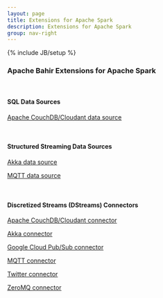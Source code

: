 ```yaml
---
layout: page
title: Extensions for Apache Spark
description: Extensions for Apache Spark
group: nav-right
---
```

<!--
{% comment %}
Licensed to the Apache Software Foundation (ASF) under one or more
contributor license agreements.  See the NOTICE file distributed with
this work for additional information regarding copyright ownership.
The ASF licenses this file to you under the Apache License, Version 2.0
(the "License"); you may not use this file except in compliance with
the License.  You may obtain a copy of the License at

http://www.apache.org/licenses/LICENSE-2.0

Unless required by applicable law or agreed to in writing, software
distributed under the License is distributed on an "AS IS" BASIS,
WITHOUT WARRANTIES OR CONDITIONS OF ANY KIND, either express or implied.
See the License for the specific language governing permissions and
limitations under the License.
{% endcomment %}
-->

{% include JB/setup %}

### Apache Bahir Extensions for Apache Spark

<br/>

#### SQL  Data Sources

[Apache CouchDB/Cloudant data source](../spark-sql-cloudant)

<br/>

#### Structured Streaming Data Sources

[Akka data source](../spark-sql-streaming-akka)

[MQTT data source](../spark-sql-streaming-mqtt)

<br/>

#### Discretized Streams (DStreams) Connectors

[Apache CouchDB/Cloudant connector](../spark-sql-cloudant)

[Akka connector](../spark-streaming-akka)

[Google Cloud Pub/Sub connector](../spark-streaming-pubsub)

[MQTT connector](../spark-streaming-mqtt)

[Twitter connector](../spark-streaming-twitter)

[ZeroMQ connector](../spark-streaming-zeromq)
